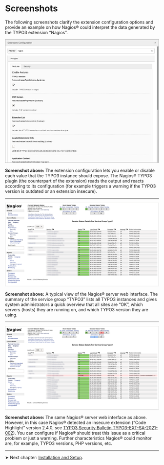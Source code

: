 # Screenshots

The following screenshots clarify the extension configuration options and provide an example on how Nagios® could interpret the data generated by the TYPO3 extension “Nagios”.

![](../../Images/illustration03.png)

**Screenshot above:**
The extension configuration lets you enable or disable each value that the TYPO3 instance should expose. The Nagios® TYPO3 plugin (the counterpart of the extension) reads the output and reacts according to its configuration (for example triggers a warning if the TYPO3 version is outdated or an extension insecure).

---

![](../../Images/illustration04.png)

**Screenshot above:**
A typical view of the Nagios® server web interface. The summary of the service group “TYPO3” lists all TYPO3 instances and gives system administrators a quick overview that all sites are “OK”, which servers (hosts) they are running on, and which TYPO3 version they are using.

---

![](../../Images/illustration05.png)

**Screenshot above:**
The same Nagios® server web interface as above. However, in this case Nagios® detected an insecure extension (“Code Highlight” version 2.4.0, see [TYPO3 Security Bulletin TYPO3-EXT-SA-2021-002](https://typo3.org/security/advisory/typo3-ext-sa-2021-002)). You can configure if Nagios® should treat this issue as a critical problem or just a warning. Further characteristics Nagios® could monitor are, for example, TYPO3 versions, PHP versions, etc.

---

➤ Next chapter: [Installation and Setup](../../InstallationAndSetup/Index.md).
